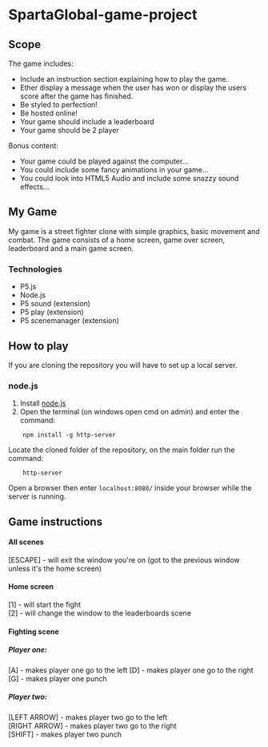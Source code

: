 # SpartaGlobal-game-project

## Scope

The game includes:

-   Include an instruction section explaining how to play the game.
-   Ether display a message when the user has won or display the users score after the game has finished.
-   Be styled to perfection!
-   Be hosted online!
-   Your game should include a leaderboard
-   Your game should be 2 player

Bonus content:

-   Your game could be played against the computer...
-   You could include some fancy animations in your game...
-   You could look into HTML5 Audio and include some snazzy sound effects...

## My Game

My game is a street fighter clone with simple graphics, basic movement and combat. The game consists of a home screen, game over screen, leaderboard and a main game screen.

### Technologies

-   P5.js
-   Node.js
-   P5 sound (extension)
-   P5 play (extension)
-   P5 scenemanager (extension)

## How to play

If you are cloning the repository you will have to set up a local server.

### node.js

1.  Install [node.js](https://nodejs.org/en/download/)
2.  Open the terminal (on windows open cmd on admin) and enter the command:

```
    npm install -g http-server
```
Locate the cloned folder of the repository, on the main folder run the command:
```
    http-server
```
Open a browser then enter `localhost:8080/` inside your browser while the server is running.

## Game instructions

#### All scenes

[ESCAPE] - will exit the window you're on (got to the previous window unless it's the home screen)

#### Home screen

[1] - will start the fight  
[2] - will change the window to the leaderboards scene

#### Fighting scene

##### Player one:

[A] - makes player one go to the left
[D] - makes player one go to the right
[G] - makes player one punch

##### Player two:

[LEFT ARROW] - makes player two go to the left  
[RIGHT ARROW] - makes player two go to the right  
[SHIFT] - makes player two punch
